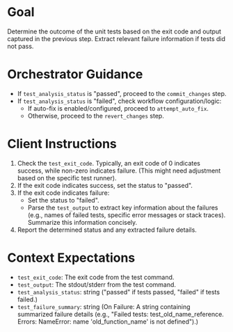 # Goal
Determine the outcome of the unit tests based on the exit code and output captured in the previous step. Extract relevant failure information if tests did not pass.

# Orchestrator Guidance
*   If `test_analysis_status` is "passed", proceed to the `commit_changes` step.
*   If `test_analysis_status` is "failed", check workflow configuration/logic:
    *   If auto-fix is enabled/configured, proceed to `attempt_auto_fix`.
    *   Otherwise, proceed to the `revert_changes` step.

# Client Instructions
1.  Check the `test_exit_code`. Typically, an exit code of 0 indicates success, while non-zero indicates failure. (This might need adjustment based on the specific test runner).
2.  If the exit code indicates success, set the status to "passed".
3.  If the exit code indicates failure:
    *   Set the status to "failed".
    *   Parse the `test_output` to extract key information about the failures (e.g., names of failed tests, specific error messages or stack traces). Summarize this information concisely.
4.  Report the determined status and any extracted failure details.

# Context Expectations
*   `test_exit_code`: The exit code from the test command.
*   `test_output`: The stdout/stderr from the test command.
*   `test_analysis_status`: string ("passed" if tests passed, "failed" if tests failed.)
*   `test_failure_summary`: string (On Failure: A string containing summarized failure details (e.g., "Failed tests: test_old_name_reference. Errors: NameError: name 'old_function_name' is not defined").)
